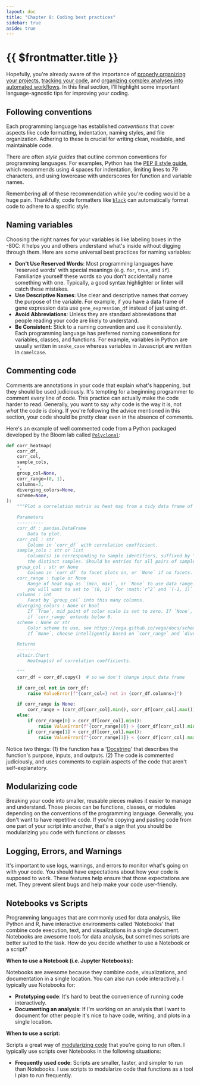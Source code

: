 ```yaml
---
layout: doc
title: "Chapter 8: Coding best practices"
sidebar: true
aside: true
---
```


# {{ $frontmatter.title }}

Hopefully, you're already aware of the importance of [properly organizing your projects](), [tracking your code](), and [organizing complex analyses into automated workflows](). In this final section, I'll highlight some important language-agnostic tips for improving your coding.

## Following conventions

Each programming language has established _conventions_ that cover aspects like code formatting, indentation, naming styles, and file organization. Adhering to these is crucial for writing clean, readable, and maintainable code.

There are often _style guides_ that outline common conventions for programming languages. For examples, Python has the [PEP 8 style guide](https://peps.python.org/pep-0008/), which recommends using 4 spaces for indentation, limiting lines to 79 characters, and using lowercase with underscores for function and variable names.

Remembering all of these recommendation while you're coding would be a huge pain. Thankfully, code formatters like [`black`](https://black.readthedocs.io/en/stable/) can automatically format code to adhere to a specific style.

## Naming variables

Choosing the right names for your variables is like labeling boxes in the -80C: it helps you and others understand what's inside without digging through them. Here are some universal best practices for naming variables:

- **Don't Use Reserved Words**: Most programming languages have 'reserved words' with special meanings (e.g. `for`, `true`, and `if`). Familiarize yourself these words so you don't accidentally name something with one. Typically, a good syntax highlighter or linter will catch these mistakes.
- **Use Descriptive Names**: Use clear and descriptive names that convey the purpose of the variable. For example, if you have a data frame of gene expression data use `gene_expression_df` instead of just using `df`.
- **Avoid Abbreviations**: Unless they are standard abbreviations that people reading your code are likely to understand.
- **Be Consistent**: Stick to a naming convention and use it consistently. Each programming language has preferred naming conventions for variables, classes, and functions. For example, variables in Python are usually written in `snake_case` whereas variables in Javascript are written in `camelCase`.

## Commenting code

Comments are annotations in your code that explain what's happening, but they should be used judiciously. It's tempting for a beginning programmer to comment every line of code. This practice can actually make the code harder to read. Generally, you want to say _why_ code is the way it is, not _what_ the code is doing. If you're following the advice mentioned in this section, your code should be pretty clear even in the absence of comments.

Here's an example of well commented code from a Python packaged developed by the Bloom lab called [`Polyclonal`](https://github.com/jbloomlab/polyclonal/tree/main):

```python
def corr_heatmap(
    corr_df,
    corr_col,
    sample_cols,
    *,
    group_col=None,
    corr_range=(0, 1),
    columns=3,
    diverging_colors=None,
    scheme=None,
):
    """Plot a correlation matrix as heat map from a tidy data frame of correlations.

    Parameters
    ----------
    corr_df : pandas.DataFrame
        Data to plot.
    corr_col : str
        Column in `corr_df` with correlation coefficient.
    sample_cols : str or list
        Column(s) in corresponding to sample identifiers, suffixed by "_1" and "_2" for
        the distinct samples. Should be entries for all pairs of samples.
    group_col : str or None
        Column in `corr_df` to facet plots on, or `None` if no facets.
    corr_range : tuple or None
        Range of heat map as `(min, max)`, or `None` to use data range. Typically
        you will want to set to `(0, 1)` for :math:`r^2` and `(-1, 1)` for :math:`r`.
    columns : int
        Facet by `group_col` into this many columns.
    diverging_colors : None or bool
        If `True`, mid point of color scale is set to zero. If `None`, select `True`
        if `corr_range` extends below 0.
    scheme : None or str
        Color scheme to use, see https://vega.github.io/vega/docs/schemes/.
        If `None`, choose intelligently based on `corr_range` and `diverging_colors`.

    Returns
    -------
    altair.Chart
        Heatmap(s) of correlation coefficients.

    """
    corr_df = corr_df.copy()  # so we don't change input data frame

    if corr_col not in corr_df:
        raise ValueError(f"{corr_col=} not in {corr_df.columns=}")

    if corr_range is None:
        corr_range = (corr_df[corr_col].min(), corr_df[corr_col].max())
    else:
        if corr_range[0] > corr_df[corr_col].min():
            raise ValueError(f"{corr_range[0]} > {corr_df[corr_col].min()=}")
        if corr_range[1] < corr_df[corr_col].max():
            raise ValueError(f"{corr_range[1]} < {corr_df[corr_col].max()=}")
```

Notice two things: (1) the function has a '[Docstring](https://www.geeksforgeeks.org/python-docstrings/)' that describes the function's purpose, inputs, and outputs. (2) The code is commented judiciously, and uses comments to explain aspects of the code that aren't self-explanatory.

## Modularizing code

Breaking your code into smaller, reusable pieces makes it easier to manage and understand. Those pieces can be functions, classes, or modules depending on the conventions of the programming language. Generally, you don't want to have repetitive code. If you're copying and pasting code from one part of your script into another, that's a sign that you should be modularizing you code with functions or classes.

## Logging, Errors, and Warnings

It's important to use logs, warnings, and errors to monitor what's going on with your code. You should have expectations about how your code is supposed to work. These features help ensure that those expectations are met. They prevent silent bugs and help make your code user-friendly.

## Notebooks vs Scripts

Programming languages that are commonly used for data analysis, like Python and R, have interactive environments called 'Notebooks' that combine code execution, text, and visualizations in a single document. Notebooks are awesome tools for data analysis, but sometimes scripts are better suited to the task. How do you decide whether to use a Notebook or a script?

**When to use a Notebook (i.e. Jupyter Notebooks):**

Notebooks are awesome because they combine code, visualizations, and documentation in a single location. You can also run code interactively. I typically use Notebooks for:

- **Prototyping code**: It's hard to beat the convenience of running code interactively.
- **Documenting an analysis**: If I'm working on an analysis that I want to document for other people it's nice to have code, writing, and plots in a single location.

**When to use a script:**

Scripts a great way of [modularizing code](#modularizing-code) that you're going to run often. I typically use scripts over Notebooks in the following situations:

- **Frequently used code**: Scripts are smaller, faster, and simpler to run than Notebooks. I use scripts to modularize code that functions as a tool I plan to run frequently.
